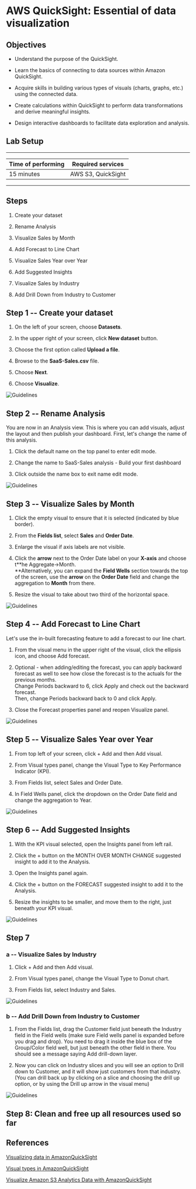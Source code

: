 # AWS QuickSight: Essential of data visualization

## Objectives

-   Understand the purpose of the QuickSight.

-   Learn the basics of connecting to data sources within Amazon QuickSight.

-   Acquire skills in building various types of visuals (charts, graphs, etc.) using the connected data.

-   Create calculations within QuickSight to perform data transformations and derive meaningful insights.

-   Design interactive dashboards to facilitate data exploration and analysis.

## Lab Setup

<center>
  
  ----------------------------------------
  | Time of performing | Required services  |
  |--------------------|--------------------|
  | 15 minutes         | AWS S3, QuickSight|
  ----------------------------------------

</center>

## Steps

1.  Create your dataset

2.  Rename Analysis

3.  Visualize Sales by Month

4.  Add Forecast to Line Chart

5.  Visualize Sales Year over Year

6.  Add Suggested Insights

7.  Visualize Sales by Industry

8.  Add Drill Down from Industry to Customer

## Step 1 -- Create your dataset

1.  On the left of your screen, choose **Datasets**.

2.  In the upper right of your screen, click **New dataset** button.

3.  Choose the first option called **Upload a file**.

4.  Browse to the **SaaS-Sales.csv** file.

5.  Choose **Next**.

6.  Choose **Visualize**.

![Guidelines](https://static.us-east-1.prod.workshops.aws/public/8215b450-c9d4-46ed-9185-f4975a8ad884/static/Author%20Workshop/1.Build%20Your%20First%20Dashboard/Exercises/NL-1-FileUpload.gif)

## Step 2 -- Rename Analysis

You are now in an Analysis view. This is where you can add visuals,
adjust the layout and then publish your dashboard. First, let\'s change
the name of this analysis.

1.  Click the default name on the top panel to enter edit mode.

2.  Change the name to SaaS-Sales analysis - Build your first dashboard

3.  Click outside the name box to exit name edit mode.

![Guidelines](https://static.us-east-1.prod.workshops.aws/public/8215b450-c9d4-46ed-9185-f4975a8ad884/static/Author%20Workshop/1.Build%20Your%20First%20Dashboard/Exercises/NL-2-RenameAnalysis.gif)

## Step 3 -- Visualize Sales by Month

1.  Click the empty visual to ensure that it is selected (indicated by blue border).

2.  From the **Fields list**, select **Sales** and **Order Date**.

3.  Enlarge the visual if axis labels are not visible.

4.  Click the **arrow** next to the Order Date label on your **X-axis**
and choose t**he Aggregate-\>Month.\
**Alternatively, you can expand the **Field Wells** section
towards the top of the screen, use the **arrow** on the **Order
Date** field and change the aggregation to **Month** from there.

5.  Resize the visual to take about two third of the horizontal space.

![Guidelines](https://static.us-east-1.prod.workshops.aws/public/8215b450-c9d4-46ed-9185-f4975a8ad884/static/Author%20Workshop/1.Build%20Your%20First%20Dashboard/Exercises/NL-3-Line.gif)

## Step 4 -- Add Forecast to Line Chart

Let\'s use the in-built forecasting feature to add a forecast to our line chart.

1.  From the visual menu in the upper right of the visual, click the
ellipsis icon, and choose Add forecast.

2.  Optional - when adding/editing the forecast, you can apply backward
forecast as well to see how close the forecast is to the actuals
for the previous months.\
Change Periods backward to 6, click Apply and check out the
backward forecast.\
Then, change Periods backward back to 0 and click Apply.

3.  Close the Forecast properties panel and reopen Visualize panel.

![Guidelines](https://static.us-east-1.prod.workshops.aws/public/8215b450-c9d4-46ed-9185-f4975a8ad884/static/Author%20Workshop/1.Build%20Your%20First%20Dashboard/Exercises/NL-4-Forecast.gif)

## Step 5 -- Visualize Sales Year over Year

1.  From top left of your screen, click + Add and then Add visual.

2.  From Visual types panel, change the Visual Type to Key Performance
Indicator (KPI).

3.  From Fields list, select Sales and Order Date.

4.  In Field Wells panel, click the dropdown on the Order Date field and
change the aggregation to Year.

![Guidelines](https://static.us-east-1.prod.workshops.aws/public/8215b450-c9d4-46ed-9185-f4975a8ad884/static/Author%20Workshop/1.Build%20Your%20First%20Dashboard/Exercises/NL-5-KPI.gif)

## Step 6 -- Add Suggested Insights

1.  With the KPI visual selected, open the Insights panel from left
rail.

2.  Click the + button on the MONTH OVER MONTH CHANGE suggested insight
to add it to the Analysis.

3.  Open the Insights panel again.

4.  Click the + button on the FORECAST suggested insight to add it to
the Analysis.

5.  Resize the insights to be smaller, and move them to the right, just
beneath your KPI visual.

![Guidelines](https://static.us-east-1.prod.workshops.aws/public/8215b450-c9d4-46ed-9185-f4975a8ad884/static/Author%20Workshop/1.Build%20Your%20First%20Dashboard/Exercises/NL-6-Insights.gif)

## Step 7

### a -- Visualize Sales by Industry

  1.  Click + Add and then Add visual.
  
  2.  From Visual types panel, change the Visual Type to Donut chart.
  
  3.  From Fields list, select Industry and Sales.

![Guidelines](https://static.us-east-1.prod.workshops.aws/public/8215b450-c9d4-46ed-9185-f4975a8ad884/static/Author%20Workshop/1.Build%20Your%20First%20Dashboard/Exercises/NL-7a-Donut.gif)

### b -- Add Drill Down from Industry to Customer

1.  From the Fields list, drag the Customer field just beneath the
Industry field in the Field wells (make sure Field wells panel is
expanded before you drag and drop). You need to drag it inside the
blue box of the Group/Color field well, but just beneath the other
field in there. You should see a message saying Add drill-down
layer.

2.  Now you can click on Industry slices and you will see an option to
Drill down to Customer, and it will show just customers from that
industry. (You can drill back up by clicking on a slice and
choosing the drill up option, or by using the Drill up arrow in
the visual menu)

![Guidelines](https://static.us-east-1.prod.workshops.aws/public/8215b450-c9d4-46ed-9185-f4975a8ad884/static/Author%20Workshop/1.Build%20Your%20First%20Dashboard/Exercises/NL-7b-DrillDown.gif)

## Step 8: Clean and free up all resources used so far

## References

[Visualizing data in AmazonQuickSight](https://docs.aws.amazon.com/quicksight/latest/user/working-with-visuals.html)

[Visual types in AmazonQuickSight](https://docs.aws.amazon.com/quicksight/latest/user/working-with-visual-types.html)

[Visualize Amazon S3 Analytics Data with AmazonQuickSight](https://aws.amazon.com/blogs/big-data/visualize-amazon-s3-analytics-data-with-amazon-quicksight/)
